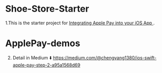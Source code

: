 
# Shoe-Store-Starter
1.This is the starter project for [Integrating Apple Pay into your iOS App
](https://medium.com/appcoda-tutorials/integrating-basic-apple-pay-into-your-ios-app-71f17d48fc9b).

# ApplePay-demos
2. Detail in Medium ⬇️
https://medium.com/@chengyang1380/ios-swift-apple-pay-step-2-a95a1568d69
